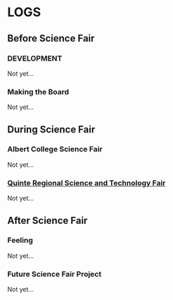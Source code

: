 # LOGS

## Before Science Fair

### DEVELOPMENT

Not yet...

### Making the Board

Not yet...

## During Science Fair

### Albert College Science Fair

Not yet...

### [Quinte Regional Science and Technology Fair](http://www.qrstf.ca/)

Not yet...

## After Science Fair

### Feeling

Not yet...

### Future Science Fair Project

Not yet...
